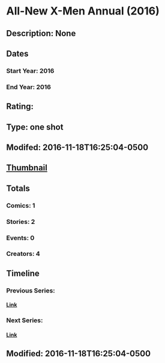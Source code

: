 # All-New X-Men Annual (2016)
## Description: None
## Dates
### Start Year: 2016
### End Year: 2016
## Rating: 
## Type: one shot
## Modifed: 2016-11-18T16:25:04-0500
## [Thumbnail](http://i.annihil.us/u/prod/marvel/i/mg/b/40/image_not_available.jpg)
## Totals
### Comics: 1
### Stories: 2
### Events: 0
### Creators: 4
## Timeline
### Previous Series: 
#### [Link]()
### Next Series: 
#### [Link]()
## Modified: 2016-11-18T16:25:04-0500
